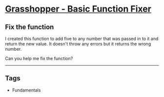 # [Grasshopper - Basic Function Fixer](https://www.codewars.com/kata/56200d610758762fb0000002)

## Fix the function

I created this function to add five to any number that was passed in to it and return the new value.
It doesn't throw any errors but it returns the wrong number.

Can you help me fix the function?

---

## Tags

- Fundamentals
